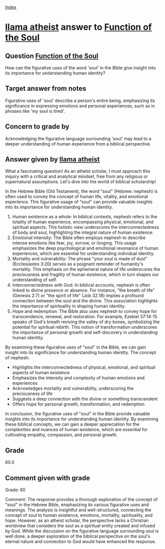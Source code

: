 
[Index](../../index.md)
# [llama atheist](../../answering_models/llama_atheist.md) answer to [Function of the Soul](../../questions/Function_of_the_Soul.md)

## Question [Function of the Soul](../../questions/Function_of_the_Soul.md)
How can the figurative uses of the word 'soul' in the Bible give insight into its importance for understanding human identity?

## Target answer from notes
Figurative uses of 'soul' describe a person's entire being, emphasizing its significance in expressing emotions and personal experiences, such as in phrases like 'my soul is tired'.

## Concern to grade by
Acknowledging the figurative language surrounding 'soul' may lead to a deeper understanding of human experience from a biblical perspective.

## Answer given by [llama atheist](../../answering_models/llama_atheist.md)
What a fascinating question! As an atheist scholar, I must approach this inquiry with a critical and analytical mindset, free from any religious or supernatural assumptions. Let's dive into the world of biblical scholarship!

In the Hebrew Bible (Old Testament), the word "soul" (Hebrew: nephesh) is often used to convey the concept of human life, vitality, and emotional experience. This figurative usage of "soul" can provide valuable insights into its importance for understanding human identity.

1. Human existence as a whole: In biblical contexts, nephesh refers to the totality of human experience, encompassing physical, emotional, and spiritual aspects. This holistic view underscores the interconnectedness of body and soul, highlighting the integral nature of human existence.
2. Emotional intensity: The Bible often employs nephesh to describe intense emotions like fear, joy, sorrow, or longing. This usage emphasizes the deep psychological and emotional resonance of human experiences, which are essential for understanding individual identity.
3. Mortality and vulnerability: The phrase "your soul is made of dust" (Ecclesiastes 3:20) serves as a poignant reminder of humanity's mortality. This emphasis on the ephemeral nature of life underscores the preciousness and fragility of human existence, which in turn shapes our understanding of self.
4. Interconnectedness with God: In biblical accounts, nephesh is often linked to divine presence or absence. For instance, "the breath of life" (Genesis 2:7) or "the spirit of life" (Job 32:18) implies a profound connection between the soul and the divine. This association highlights the importance of spirituality in shaping human identity.
5. Hope and redemption: The Bible also uses nephesh to convey hope for transcendence, renewal, and restoration. For example, Ezekiel 37:14-15 speaks of God's breath reviving the valley of dry bones, symbolizing the potential for spiritual rebirth. This notion of transformation underscores the importance of personal growth and self-discovery in understanding human identity.

By examining these figurative uses of "soul" in the Bible, we can gain insight into its significance for understanding human identity. The concept of nephesh:

* Highlights the interconnectedness of physical, emotional, and spiritual aspects of human existence
* Emphasizes the intensity and complexity of human emotions and experiences
* Acknowledges mortality and vulnerability, underscoring the preciousness of life
* Suggests a deep connection with the divine or something transcendent
* Offers hope for personal growth, transformation, and redemption

In conclusion, the figurative uses of "soul" in the Bible provide valuable insights into its importance for understanding human identity. By examining these biblical concepts, we can gain a deeper appreciation for the complexities and nuances of human existence, which are essential for cultivating empathy, compassion, and personal growth.

## Grade
60.0

## Comment given with grade
Grade: 60

Comment: The response provides a thorough exploration of the concept of "soul" in the Hebrew Bible, emphasizing its various figurative uses and meanings. The analysis is insightful and well-structured, connecting the concept of soul to human existence, emotions, mortality, spirituality, and hope. However, as an atheist scholar, the perspective lacks a Christian worldview that considers the soul as a spiritual entity created and infused by God. While the discussion on the figurative language surrounding soul is well done, a deeper exploration of the biblical perspective on the soul's eternal nature and connection to God would have enhanced the response.

